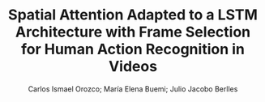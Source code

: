 ---
paperId: 29
author: Carlos Ismael Orozco; Marı́a Elena Buemi; Julio Jacobo Berlles
publicationauthor: Orozco, C. I. et al.
title: Spatial Attention Adapted to a LSTM Architecture with Frame Selection for Human Action Recognition in Videos
pdf: paper_29.pdf
poster: poster_29.png
pitch: https://slideslive.com/38962861/spatial-attention-adapted-to-a-lstm-architecture-with-frame-selection-for-human-action-recognition-in-videos?ref=account-folder-87716-folders
type: Oral
topic: computer vision
category: Extended Abstract
link: https://research.latinxinai.org/papers/icml/2021/pdf/paper_29.pdf
conference: icml
year: 2021
tags: icml-2021
location: Virtual
---